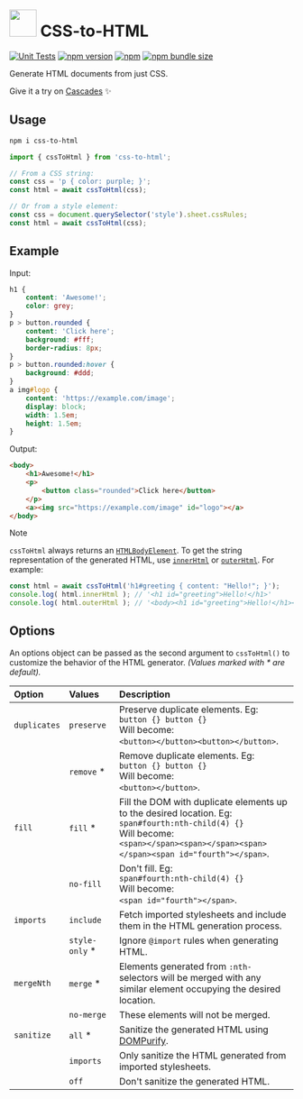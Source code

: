 # <img width="48" src="https://github.com/Cascades-CSS/CSS-to-HTML/raw/main/assets/logo.svg"> CSS-to-HTML

[![Unit Tests](https://github.com/CSS-Canvas/CSS-to-HTML/actions/workflows/unit-tests.yml/badge.svg)](https://github.com/CSS-Canvas/CSS-to-HTML/actions/workflows/unit-tests.yml) [![npm version](https://badge.fury.io/js/css-to-html.svg)](https://www.npmjs.com/package/css-to-html) [![npm](https://img.shields.io/npm/dt/css-to-html)](https://www.npmjs.com/package/css-to-html) [![npm bundle size](https://img.shields.io/bundlephobia/min/css-to-html)](https://www.npmjs.com/package/css-to-html)

Generate HTML documents from just CSS.

Give it a try on [Cascades](https://tiny.cascades.app/) ✨


## Usage

```sh
npm i css-to-html
```

```javascript
import { cssToHtml } from 'css-to-html';

// From a CSS string:
const css = 'p { color: purple; }';
const html = await cssToHtml(css);

// Or from a style element:
const css = document.querySelector('style').sheet.cssRules;
const html = await cssToHtml(css);
```


## Example

Input:
```css
h1 {
    content: 'Awesome!';
    color: grey;
}
p > button.rounded {
    content: 'Click here';
    background: #fff;
    border-radius: 8px;
}
p > button.rounded:hover {
    background: #ddd;
}
a img#logo {
    content: 'https://example.com/image';
    display: block;
    width: 1.5em;
    height: 1.5em;
}
```

Output:
```html
<body>
    <h1>Awesome!</h1>
    <p>
        <button class="rounded">Click here</button>
    </p>
    <a><img src="https://example.com/image" id="logo"></a>
</body>
```

> [!NOTE]
> `cssToHtml` always returns an [`HTMLBodyElement`](https://developer.mozilla.org/en-US/docs/Web/API/HTMLBodyElement). To get the string representation of the generated HTML, use [`innerHtml`](https://developer.mozilla.org/en-US/docs/Web/API/Element/innerHTML) or [`outerHtml`](https://developer.mozilla.org/en-US/docs/Web/API/Element/outerHTML). For example:
>
> ```javascript
> const html = await cssToHtml('h1#greeting { content: "Hello!"; }');
> console.log( html.innerHtml ); // '<h1 id="greeting">Hello!</h1>'
> console.log( html.outerHtml ); // '<body><h1 id="greeting">Hello!</h1></body>'
> ```


## Options

An options object can be passed as the second argument to `cssToHtml()` to customize the behavior of the HTML generator. _(Values marked with * are default)._

| Option       | Values         | Description |
| :----------- | :------------- | :---------- |
| `duplicates` | `preserve`     | Preserve duplicate elements. Eg: <br/> `button {} button {}` <br/> Will become: <br/> `<button></button><button></button>`. |
|              | `remove`     * | Remove duplicate elements. Eg: <br/> `button {} button {}` <br/> Will become: <br/> `<button></button>`. |
| `fill`       | `fill`       * | Fill the DOM with duplicate elements up to the desired location. Eg: <br/> `span#fourth:nth-child(4) {}` <br/> Will become: <br/> `<span></span><span></span><span></span><span id="fourth"></span>`. |
|              | `no-fill`      | Don't fill. Eg: <br/> `span#fourth:nth-child(4) {}` <br/> Will become: <br/> `<span id="fourth"></span>`. |
| `imports`    | `include`      | Fetch imported stylesheets and include them in the HTML generation process. |
|              | `style-only` * | Ignore `@import` rules when generating HTML. |
| `mergeNth`   | `merge`      * | Elements generated from `:nth-` selectors will be merged with any similar element occupying the desired location. |
|              | `no-merge`     | These elements will not be merged. |
| `sanitize`   | `all`        * | Sanitize the generated HTML using [DOMPurify](https://github.com/cure53/DOMPurify). |
|              | `imports`      | Only sanitize the HTML generated from imported stylesheets. |
|              | `off`          | Don't sanitize the generated HTML. |
